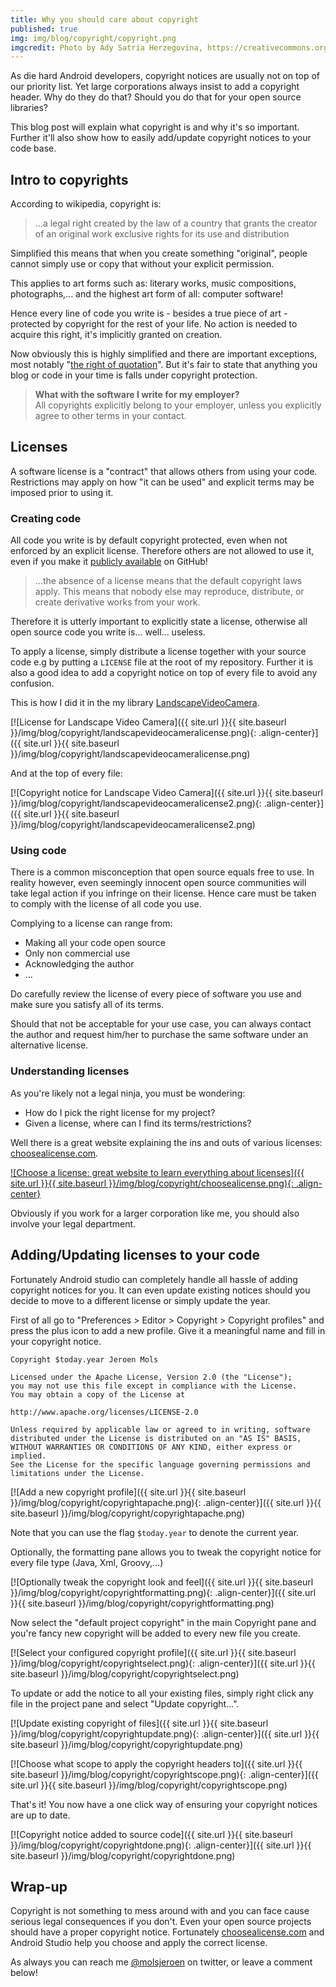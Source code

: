 ```yaml
---
title: Why you should care about copyright
published: true
img: img/blog/copyright/copyright.png
imgcredit: Photo by Ady Satria Herzegovina, https://creativecommons.org/publicdomain/zero/1.0/, cropped
---
```

As die hard Android developers, copyright notices are usually not on top of our priority list. Yet large corporations always insist to add a copyright header. Why do they do that? Should you do that for your open source libraries?

This blog post will explain what copyright is and why it's so important. Further it'll also show how to easily add/update copyright notices to your code base.


## Intro to copyrights
According to wikipedia, copyright is:

> ...a legal right created by the law of a country that grants the creator of an original work exclusive rights for its use and distribution

Simplified this means that when you create something "original", people cannot simply use or copy that without your explicit permission.

This applies to art forms such as: literary works, music compositions, photographs,... and the highest art form of all: computer software!

Hence every line of code you write is - besides a true piece of art - protected by copyright for the rest of your life. No action is needed to acquire this right, it's implicitly granted on creation.

Now obviously this is highly simplified and there are important exceptions, most notably "[the right of quotation](https://en.wikipedia.org/wiki/Right_to_quote)". But it's fair to state that anything you blog or code in your time is falls under copyright protection.

> **What with the software I write for my employer?**<br> All copyrights explicitly belong to your employer, unless you explicitly agree to other terms in your contact.


## Licenses
A software license is a "contract" that allows others from using your code. Restrictions may apply on how "it can be used" and explicit terms may be imposed prior to using it.

### Creating code
All code you write is by default copyright protected, even when not enforced by an explicit license. Therefore others are not allowed to use it, even if you make it [publicly available](https://help.github.com/articles/open-source-licensing/) on GitHub!

> ...the absence of a license means that the default copyright laws apply. This means that nobody else may reproduce, distribute, or create derivative works from your work.

Therefore it is utterly important to explicitly state a license, otherwise all open source code you write is... well... useless.

To apply a license, simply distribute a license together with your source code e.g by putting a `LICENSE` file at the root of my repository. Further it is also a good idea to add a copyright notice on top of every file to avoid any confusion.

This is how I did it in the my library [LandscapeVideoCamera](https://github.com/JeroenMols/LandscapeVideoCamera).

[![License for Landscape Video Camera]({{ site.url }}{{ site.baseurl }}/img/blog/copyright/landscapevideocameralicense.png){: .align-center}]({{ site.url }}{{ site.baseurl }}/img/blog/copyright/landscapevideocameralicense.png)

And at the top of every file:

[![Copyright notice for Landscape Video Camera]({{ site.url }}{{ site.baseurl }}/img/blog/copyright/landscapevideocameralicense2.png){: .align-center}]({{ site.url }}{{ site.baseurl }}/img/blog/copyright/landscapevideocameralicense2.png)


### Using code
There is a common misconception that open source equals free to use. In reality however, even seemingly innocent open source communities will take legal action if you infringe on their license. Hence care must be taken to comply with the license of all code you use.

Complying to a license can range from:

- Making all your code open source
- Only non commercial use
- Acknowledging the author
- ...

Do carefully review the license of every piece of software you use and make sure you satisfy all of its terms.

Should that not be acceptable for your use case, you can always contact the author and request him/her to purchase the same software under an alternative license.


### Understanding licenses
As you're likely not a legal ninja, you must be wondering:

- How do I pick the right license for my project?
- Given a license, where can I find its terms/restrictions?

Well there is a great website explaining the ins and outs of various licenses: [choosealicense.com](http://choosealicense.com/).

[![Choose a license: great website to learn everything about licenses]({{ site.url }}{{ site.baseurl }}/img/blog/copyright/choosealicense.png){: .align-center}](http://choosealicense.com/)

Obviously if you work for a larger corporation like me, you should also involve your legal department.


## Adding/Updating licenses to your code
Fortunately Android studio can completely handle all hassle of adding copyright notices for you. It can even update existing notices should you decide to move to a different license or simply update the year.

First of all go to "Preferences > Editor > Copyright > Copyright profiles" and press the plus icon to add a new profile. Give it a meaningful name and fill in your copyright notice.


```
Copyright $today.year Jeroen Mols

Licensed under the Apache License, Version 2.0 (the "License");
you may not use this file except in compliance with the License.
You may obtain a copy of the License at

http://www.apache.org/licenses/LICENSE-2.0

Unless required by applicable law or agreed to in writing, software
distributed under the License is distributed on an "AS IS" BASIS,
WITHOUT WARRANTIES OR CONDITIONS OF ANY KIND, either express or implied.
See the License for the specific language governing permissions and
limitations under the License.
```

[![Add a new copyright profile]({{ site.url }}{{ site.baseurl }}/img/blog/copyright/copyrightapache.png){: .align-center}]({{ site.url }}{{ site.baseurl }}/img/blog/copyright/copyrightapache.png)

Note that you can use the flag `$today.year` to denote the current year.

Optionally, the formatting pane allows you to tweak the copyright notice for every file type (Java, Xml, Groovy,...)

[![Optionally tweak the copyright look and feel]({{ site.url }}{{ site.baseurl }}/img/blog/copyright/copyrightformatting.png){: .align-center}]({{ site.url }}{{ site.baseurl }}/img/blog/copyright/copyrightformatting.png)

Now select the "default project copyright" in the main Copyright pane and you're fancy new copyright will be added to every new file you create.

[![Select your configured copyright profile]({{ site.url }}{{ site.baseurl }}/img/blog/copyright/copyrightselect.png){: .align-center}]({{ site.url }}{{ site.baseurl }}/img/blog/copyright/copyrightselect.png)

To update or add the notice to all your existing files, simply right click any file in the project pane and select "Update copyright...".

[![Update existing copyright of files]({{ site.url }}{{ site.baseurl }}/img/blog/copyright/copyrightupdate.png){: .align-center}]({{ site.url }}{{ site.baseurl }}/img/blog/copyright/copyrightupdate.png)

[![Choose what scope to apply the copyright headers to]({{ site.url }}{{ site.baseurl }}/img/blog/copyright/copyrightscope.png){: .align-center}]({{ site.url }}{{ site.baseurl }}/img/blog/copyright/copyrightscope.png)

That's it! You now have a one click way of ensuring your copyright notices are up to date.

[![Copyright notice added to source code]({{ site.url }}{{ site.baseurl }}/img/blog/copyright/copyrightdone.png){: .align-center}]({{ site.url }}{{ site.baseurl }}/img/blog/copyright/copyrightdone.png)

## Wrap-up
Copyright is not something to mess around with and you can face cause serious legal consequences if you don't. Even your open source projects should have a proper copyright notice. Fortunately [choosealicense.com](http://choosealicense.com/) and Android Studio help you choose and apply the correct license.

As always you can reach me [@molsjeroen](https://twitter.com/molsjeroen) on twitter, or leave a comment below!
